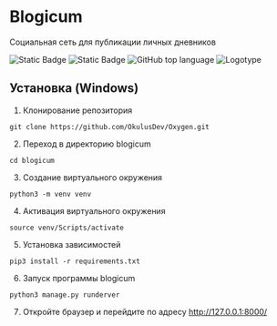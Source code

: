 # Blogicum
<!-- Описание репозитория -->
Cоциальная сеть для публикации личных дневников

<!--Блок информации о репозитории в бейджах-->
![Static Badge](https://img.shields.io/badge/onebuggyanothercracky-django_sprint1-django_sprint1)
![Static Badge](https://img.shields.io/badge/made_by-onebuggyanothercracky-orange)
![GitHub top language](https://img.shields.io/github/languages/top/onebuggyanothercracky/django_sprint1)
![Logotype](./html/img/logo.png)

<!--Установка-->
## Установка (Windows)

1. Клонирование репозитория 

```git clone https://github.com/OkulusDev/Oxygen.git```

2. Переход в директорию blogicum

```cd blogicum```

3. Создание виртуального окружения

```python3 -m venv venv```

4. Активация виртуального окружения

```source venv/Scripts/activate```

5. Установка зависимостей

```pip3 install -r requirements.txt```

6. Запуск программы blogicum

```python3 manage.py runderver```

7. Откройте браузер и перейдите по адресу http://127.0.0.1:8000/
